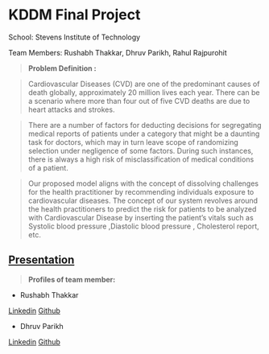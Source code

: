# KDDM Final Project

School: Stevens Institute of Technology

Team Members: Rushabh Thakkar, Dhruv Parikh, Rahul Rajpurohit


> **Problem Definition :**

> Cardiovascular Diseases (CVD) are one of the predominant causes of death globally, approximately 20 million lives each year. There can be a scenario where more than four out of five CVD deaths are due to heart attacks and strokes. 

> There are a number of factors for deducting decisions for segregating medical reports of patients under a category that might be a daunting task for doctors, which may in turn leave scope of randomizing selection under negligence of some factors. During such instances, there is always a high risk of misclassification of medical conditions of a patient.

> Our proposed model aligns with the concept of dissolving challenges for the health practitioner by recommending individuals exposure to cardiovascular diseases. The concept of our system revolves around the health practitioners to predict the risk for patients to be analyzed with Cardiovascular Disease by inserting the patient’s vitals such as Systolic blood pressure ,Diastolic blood pressure , Cholesterol report, etc.
 
## [Presentation](https://www.canva.com/design/DAFTHc6ku2Y/MOYpyeXd3z1OpL1B-XSjgg/view?utm_content=DAFTHc6ku2Y&utm_campaign=designshare&utm_medium=link&utm_source=publishsharelink)

> **Profiles of team member:** 

- Rushabh Thakkar

[Linkedin](https://www.linkedin.com/in/rushabhthakkar/)
[Github](https://github.com/rushabh1605)

- Dhruv Parikh

[Linkedin](https://www.linkedin.com/in/dhruvparikh1108/)
[Github](https://github.com/DhruvDRE)



